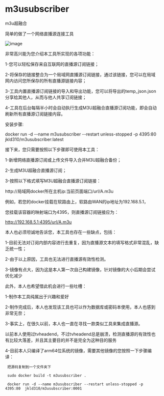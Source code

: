 # m3usubscriber
m3u超融合

简单的做了一个网络直播源连接工具

![image](https://raw.githubusercontent.com/liudaoguiguzi/m3u_subscriber/main/%E5%9B%BE%E7%89%871.png)

非常高兴能为您介绍本工具所实现的各项功能：

1-您可以轻松保存来自互联网的直播源订阅链接；

2-将保存的链接整合为一个局域网直播源订阅链接，通过该链接，您可以在局域网内访问您所保存的所有直播源链接内容；

3-工具内置直播源订阅链接的导入和导出功能，您可以将导出的temp_json.json分享给其他人，从而与他人共享订阅链接；

4-工具在后台每隔半小时会自动执行生成M3U超融合直播源订阅功能，即会自动刷新所有直播源订阅链接内容。

安装步骤:

docker run -d --name m3usubscriber --restart unless-stopped -p 4395:80  jkld310/m3usubscriber:latest

接下来，您只需要按照以下步骤即可使用本工具：

1-新增网络直播源订阅或上传文件导入合并M3U超融合备份；

2-生成M3U超融合直播源订阅；

3-按照以下格式填写M3U超融合直播源订阅链接：

http://局域网docker所在主机ip:当前页面端口/url/A.m3u

例如，若您的docker挂载在软路由上，软路由WAN的ip地址为192.168.5.1，

您挂载该容器的映射端口为4395，则直播源订阅链接应为：

http://192.168.5.1:4395/url/A.m3u

本人也必须坦诚地告诉您，本工具也存在一些缺点，包括：

1-目前无法对订阅内部内容进行去重复，因为直播源文本的填写格式非常混乱，缺乏统一性；

2-由于以上原因，工具也无法进行直播源有效性检测。

3-镜像有点大，因为这是本人第一次自己构建镜像，针对镜像的大小后期会尝试优化减少

此外，本人也希望借此机会进行一些吐槽：

1-制作本工具纯属出于兴趣和爱好

2-制作完成后，本人也发现该工具也可以作为数据库或密码本使用，本人也感到非常无奈；

3-事实上，在很久以前，本人也一直在寻找一款类似工具来集成直播源。

以前本人使用过tvheadend，不过tvheadend总是崩溃，检测直播源的有效性也有比较大落差，并且其主要目的并不是完全为这种目的服务

4-目前本人只编译了arm64位系统的镜像，需要其他镜像的您按照一下步骤编译：

     把源码复制到一个文件夹下
    
     sudo docker build -t m3usubscriber .     
    
     docker run -d --name m3usubscriber --restart unless-stopped -p 4395:80  jkld310/m3usubscriber:0001

